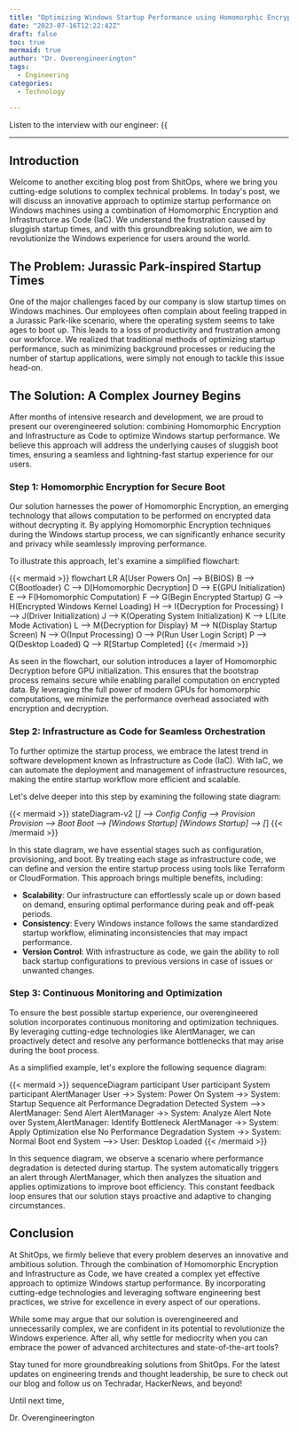 ```yaml
---
title: "Optimizing Windows Startup Performance using Homomorphic Encryption and Infrastructure as Code"
date: "2023-07-16T12:22:42Z"
draft: false
toc: true
mermaid: true
author: "Dr. Overengineerington"
tags:
  - Engineering
categories:
  - Technology

---
```


Listen to the interview with our engineer: {{<audio src="https://s3.chaops.de/shitops/podcasts/optimizing-windows-startup-performance-using-homomorphic-encryption-and-infrastructure-as-code.mp3" class="audio">}}

---

## Introduction

Welcome to another exciting blog post from ShitOps, where we bring you cutting-edge solutions to complex technical problems. In today's post, we will discuss an innovative approach to optimize startup performance on Windows machines using a combination of Homomorphic Encryption and Infrastructure as Code (IaC). We understand the frustration caused by sluggish startup times, and with this groundbreaking solution, we aim to revolutionize the Windows experience for users around the world.

## The Problem: Jurassic Park-inspired Startup Times

One of the major challenges faced by our company is slow startup times on Windows machines. Our employees often complain about feeling trapped in a Jurassic Park-like scenario, where the operating system seems to take ages to boot up. This leads to a loss of productivity and frustration among our workforce. We realized that traditional methods of optimizing startup performance, such as minimizing background processes or reducing the number of startup applications, were simply not enough to tackle this issue head-on.

## The Solution: A Complex Journey Begins

After months of intensive research and development, we are proud to present our overengineered solution: combining Homomorphic Encryption and Infrastructure as Code to optimize Windows startup performance. We believe this approach will address the underlying causes of sluggish boot times, ensuring a seamless and lightning-fast startup experience for our users.

### Step 1: Homomorphic Encryption for Secure Boot

Our solution harnesses the power of Homomorphic Encryption, an emerging technology that allows computation to be performed on encrypted data without decrypting it. By applying Homomorphic Encryption techniques during the Windows startup process, we can significantly enhance security and privacy while seamlessly improving performance.

To illustrate this approach, let's examine a simplified flowchart:

{{< mermaid >}}
flowchart LR
A[User Powers On] --> B{BIOS}
B --> C{Bootloader}
C --> D[Homomorphic Decryption]
D --> E(GPU Initialization)
E --> F(Homomorphic Computation)
F --> G(Begin Encrypted Startup)
G --> H(Encrypted Windows Kernel Loading)
H --> I{Decryption for Processing}
I --> J(Driver Initialization)
J --> K(Operating System Initialization)
K --> L(Lite Mode Activation)
L --> M{Decryption for Display}
M --> N(Display Startup Screen)
N --> O(Input Processing)
O --> P(Run User Login Script)
P --> Q(Desktop Loaded)
Q --> R[Startup Completed]
{{< /mermaid >}}

As seen in the flowchart, our solution introduces a layer of Homomorphic Decryption before GPU initialization. This ensures that the bootstrap process remains secure while enabling parallel computation on encrypted data. By leveraging the full power of modern GPUs for homomorphic computations, we minimize the performance overhead associated with encryption and decryption.

### Step 2: Infrastructure as Code for Seamless Orchestration

To further optimize the startup process, we embrace the latest trend in software development known as Infrastructure as Code (IaC). With IaC, we can automate the deployment and management of infrastructure resources, making the entire startup workflow more efficient and scalable.

Let's delve deeper into this step by examining the following state diagram:

{{< mermaid >}}
stateDiagram-v2
    [*] --> Config
    Config --> Provision
    Provision --> Boot
    Boot --> [Windows Startup]
    [Windows Startup] --> [*]
{{< /mermaid >}}

In this state diagram, we have essential stages such as configuration, provisioning, and boot. By treating each stage as infrastructure code, we can define and version the entire startup process using tools like Terraform or CloudFormation. This approach brings multiple benefits, including:

- **Scalability**: Our infrastructure can effortlessly scale up or down based on demand, ensuring optimal performance during peak and off-peak periods.
- **Consistency**: Every Windows instance follows the same standardized startup workflow, eliminating inconsistencies that may impact performance.
- **Version Control**: With infrastructure as code, we gain the ability to roll back startup configurations to previous versions in case of issues or unwanted changes.

### Step 3: Continuous Monitoring and Optimization

To ensure the best possible startup experience, our overengineered solution incorporates continuous monitoring and optimization techniques. By leveraging cutting-edge technologies like AlertManager, we can proactively detect and resolve any performance bottlenecks that may arise during the boot process.

As a simplified example, let's explore the following sequence diagram:

{{< mermaid >}}
sequenceDiagram
    participant User
    participant System
    participant AlertManager
    User ->> System: Power On
    System ->> System: Startup Sequence
    alt Performance Degradation Detected
        System -->> AlertManager: Send Alert
        AlertManager ->> System: Analyze Alert
        Note over System,AlertManager: Identify Bottleneck
        AlertManager ->> System: Apply Optimization
    else No Performance Degradation
        System ->> System: Normal Boot
    end
    System -->> User: Desktop Loaded
{{< /mermaid >}}

In this sequence diagram, we observe a scenario where performance degradation is detected during startup. The system automatically triggers an alert through AlertManager, which then analyzes the situation and applies optimizations to improve boot efficiency. This constant feedback loop ensures that our solution stays proactive and adaptive to changing circumstances.

## Conclusion

At ShitOps, we firmly believe that every problem deserves an innovative and ambitious solution. Through the combination of Homomorphic Encryption and Infrastructure as Code, we have created a complex yet effective approach to optimize Windows startup performance. By incorporating cutting-edge technologies and leveraging software engineering best practices, we strive for excellence in every aspect of our operations.

While some may argue that our solution is overengineered and unnecessarily complex, we are confident in its potential to revolutionize the Windows experience. After all, why settle for mediocrity when you can embrace the power of advanced architectures and state-of-the-art tools?

Stay tuned for more groundbreaking solutions from ShitOps. For the latest updates on engineering trends and thought leadership, be sure to check out our blog and follow us on Techradar, HackerNews, and beyond!

Until next time,

Dr. Overengineerington